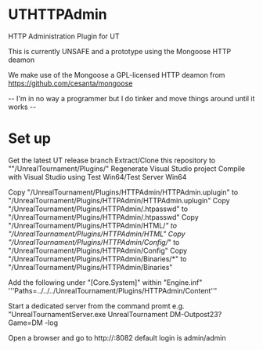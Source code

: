 UTHTTPAdmin
===========

HTTP Administration Plugin for UT

This is currently UNSAFE and a prototype using the Mongoose HTTP deamon

We make use of the Mongoose a GPL-licensed HTTP deamon from https://github.com/cesanta/mongoose

-- I'm in no way a programmer but I do tinker and move things around until it works --

Set up
===========
Get the latest UT release branch
Extract/Clone this repository to ""<UnrealTournamentSource>/UnrealTournament/Plugins/"
Regenerate Visual Studio project
Compile with Visual Studio using Test Win64/Test Server Win64

Copy "<UnrealTournamentSource>/UnrealTournament/Plugins/HTTPAdmin/HTTPAdmin.uplugin" to "<UnrealTournamentInstall>/UnrealTournament/Plugins/HTTPAdmin/HTTPAdmin.uplugin"
Copy "<UnrealTournamentSource>/UnrealTournament/Plugins/HTTPAdmin/.htpasswd" to "<UnrealTournamentInstall>/UnrealTournament/Plugins/HTTPAdmin/.htpasswd"
Copy "<UnrealTournamentSource>/UnrealTournament/Plugins/HTTPAdmin/HTML/*" to "<UnrealTournamentInstall>/UnrealTournament/Plugins/HTTPAdmin/HTML"
Copy "<UnrealTournamentSource>/UnrealTournament/Plugins/HTTPAdmin/Config/*" to "<UnrealTournamentInstall>/UnrealTournament/Plugins/HTTPAdmin/Config"
Copy "<UnrealTournamentSource>/UnrealTournament/Plugins/HTTPAdmin/Binaries/*" to "<UnrealTournamentInstall>/UnrealTournament/Plugins/HTTPAdmin/Binaries"

Add the following under "[Core.System]" within "Engine.inf"
'''Paths=../../../UnrealTournament/Plugins/HTTPAdmin/Content'''

Start a dedicated server from the command promt e.g. 
"UnrealTournamentServer.exe UnrealTournament DM-Outpost23?Game=DM -log

Open a browser and go to http://<serverIP>:8082 default login is admin/admin